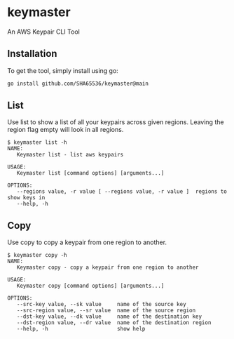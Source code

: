 # keymaster
An AWS Keypair CLI Tool

## Installation
To get the tool, simply install using go:
```sh
go install github.com/SHA65536/keymaster@main
```

## List
Use list to show a list of all your keypairs across given regions. Leaving the region flag empty will look in all regions.
```
$ keymaster list -h
NAME:
   Keymaster list - list aws keypairs

USAGE:
   Keymaster list [command options] [arguments...]

OPTIONS:
   --regions value, -r value [ --regions value, -r value ]  regions to show keys in
   --help, -h            
```

## Copy
Use copy to copy a keypair from one region to another.
```
$ keymaster copy -h
NAME:
   Keymaster copy - copy a keypair from one region to another

USAGE:
   Keymaster copy [command options] [arguments...]

OPTIONS:
   --src-key value, --sk value     name of the source key
   --src-region value, --sr value  name of the source region
   --dst-key value, --dk value     name of the destination key
   --dst-region value, --dr value  name of the destination region
   --help, -h                      show help
```